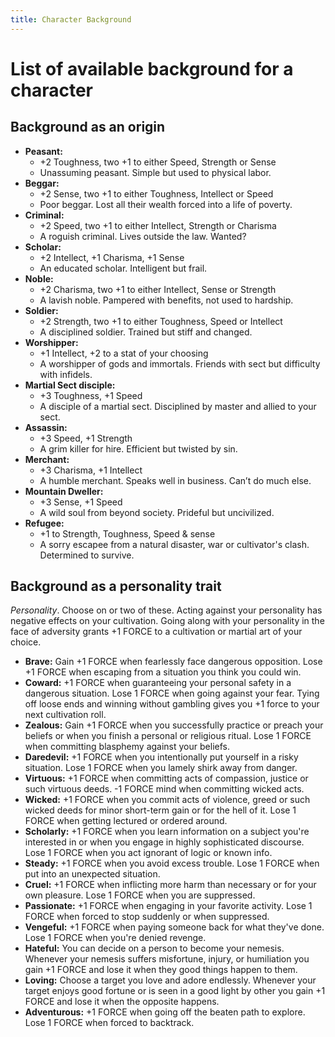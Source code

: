 ```yaml
---
title: Character Background
---
```


# List of available background for a character

## Background as an origin

- **Peasant:**
  - +2 Toughness, two +1 to either Speed, Strength or Sense
  - Unassuming peasant. Simple but used to physical labor.
- **Beggar:**
  - +2 Sense, two +1 to either Toughness, Intellect or Speed
  - Poor beggar. Lost all their wealth forced into a life of poverty.
- **Criminal:**
  - +2 Speed, two +1 to either Intellect, Strength or Charisma
  - A roguish criminal. Lives outside the law. Wanted?
- **Scholar:**
  - +2 Intellect, +1 Charisma, +1 Sense
  - An educated scholar. Intelligent but frail.
- **Noble:**
  - +2 Charisma, two +1 to either Intellect, Sense or Strength
  - A lavish noble. Pampered with benefits, not used to hardship.
- **Soldier:**
  - +2 Strength, two +1 to either Toughness, Speed or Intellect
  - A disciplined soldier. Trained but stiff and changed.
- **Worshipper:**
  - +1 Intellect, +2 to a stat of your choosing
  - A worshipper of gods and immortals. Friends with sect but difficulty with infidels.
- **Martial Sect disciple:**
  - +3 Toughness, +1 Speed
  - A disciple of a martial sect. Disciplined by master and allied to your sect.
- **Assassin:**
  - +3 Speed, +1 Strength
  - A grim killer for hire. Efficient but twisted by sin.
- **Merchant:**
  - +3 Charisma, +1 Intellect
  - A humble merchant. Speaks well in business. Can’t do much else.
- **Mountain Dweller:**
  - +3 Sense, +1 Speed
  - A wild soul from beyond society. Prideful but uncivilized.
- **Refugee:**
  - +1 to Strength, Toughness, Speed & sense
  - A sorry escapee from a natural disaster, war or cultivator's clash. Determined to survive.

## Background as a personality trait

_Personality_. Choose on or two of these. Acting against your personality has negative effects on your
cultivation. Going along with your personality in the face of adversity grants +1 FORCE to a cultivation
or martial art of your choice.

- **Brave:** Gain +1 FORCE when fearlessly face dangerous opposition. Lose +1 FORCE when escaping from a situation you think
you could win.
- **Coward:** +1 FORCE when guaranteeing your personal safety in a dangerous situation. Lose 1 FORCE when going against your 
fear. Tying off loose ends and winning without gambling gives you +1 force to your next cultivation roll.
- **Zealous:** Gain +1 FORCE when you successfully practice or preach your beliefs or when you finish a personal or religious
ritual. Lose 1 FORCE when committing blasphemy against your beliefs.
- **Daredevil:** +1 FORCE when you intentionally put yourself in a risky situation. Lose 1 FORCE when you lamely shirk away 
from danger.
- **Virtuous:** +1 FORCE when committing acts of compassion, justice or such virtuous deeds. -1 FORCE mind when committing 
wicked acts.
- **Wicked:** +1 FORCE when you commit acts of violence, greed or such wicked deeds for minor short-term gain or for the hell
of it. Lose 1 FORCE when getting lectured or ordered around.
- **Scholarly:** +1 FORCE when you learn information on a subject you're interested in or when you engage in highly sophisticated
discourse. Lose 1 FORCE when you act ignorant of logic or known info.
- **Steady:** +1 FORCE when you avoid excess trouble. Lose 1 FORCE when put into an unexpected situation.
- **Cruel:** +1 FORCE when inflicting more harm than necessary or for your own pleasure. Lose 1 FORCE when you are suppressed.
- **Passionate:** +1 FORCE when engaging in your favorite activity. Lose 1 FORCE when forced to stop suddenly or when suppressed.
- **Vengeful:** +1 FORCE when paying someone back for what they've done. Lose 1 FORCE when you're denied revenge.
- **Hateful:** You can decide on a person to become your nemesis. Whenever your nemesis suffers misfortune, injury, or humiliation
you gain +1 FORCE and lose it when they good things happen to them.
- **Loving:** Choose a target you love and adore endlessly. Whenever your target enjoys good fortune or is seen in a good light
by other you gain +1 FORCE and lose it when the opposite happens.
- **Adventurous:** +1 FORCE when going off the beaten path to explore. Lose 1 FORCE when forced to backtrack.


